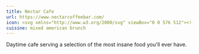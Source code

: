 ```yaml
---
title: Nectar Cafe
url: https://www.nectarcoffeebar.com/
icon: <svg xmlns="http://www.w3.org/2000/svg" viewBox="0 0 576 512"><!--! Font Awesome Pro 6.1.1 by @fontawesome - https://fontawesome.com License - https://fontawesome.com/license (Commercial License) Copyright 2022 Fonticons, Inc. --><path d="M208 72C208 58.75 218.7 48 232 48H248C261.3 48 272 58.75 272 72C272 85.25 261.3 96 248 96H232C218.7 96 208 85.25 208 72zM208 152C208 138.7 218.7 128 232 128H248C261.3 128 272 138.7 272 152C272 165.3 261.3 176 248 176H232C218.7 176 208 165.3 208 152zM16 232C16 218.7 26.75 208 40 208H56C69.25 208 80 218.7 80 232C80 245.3 69.25 256 56 256H40C26.75 256 16 245.3 16 232zM532.6 288C547.7 288 560 300.3 560 315.4C560 388.3 512.6 450.2 446.9 471.8C447.6 474.4 448 477.2 448 480C448 497.7 433.7 512 416 512H160C142.3 512 128 497.7 128 480C128 477.2 128.4 474.4 129.1 471.8C63.4 450.2 16 388.3 16 315.4C16 300.3 28.28 288 43.43 288H532.6zM248 208C261.3 208 272 218.7 272 232C272 245.3 261.3 256 248 256H232C218.7 256 208 245.3 208 232C208 218.7 218.7 208 232 208H248zM152 208C165.3 208 176 218.7 176 232C176 245.3 165.3 256 152 256H136C122.7 256 112 245.3 112 232C112 218.7 122.7 208 136 208H152zM112 152C112 138.7 122.7 128 136 128H152C165.3 128 176 138.7 176 152C176 165.3 165.3 176 152 176H136C122.7 176 112 165.3 112 152zM344 208C357.3 208 368 218.7 368 232C368 245.3 357.3 256 344 256H328C314.7 256 304 245.3 304 232C304 218.7 314.7 208 328 208H344zM304 152C304 138.7 314.7 128 328 128H344C357.3 128 368 138.7 368 152C368 165.3 357.3 176 344 176H328C314.7 176 304 165.3 304 152zM440 208C453.3 208 464 218.7 464 232C464 245.3 453.3 256 440 256H424C410.7 256 400 245.3 400 232C400 218.7 410.7 208 424 208H440zM400 152C400 138.7 410.7 128 424 128H440C453.3 128 464 138.7 464 152C464 165.3 453.3 176 440 176H424C410.7 176 400 165.3 400 152zM536 208C549.3 208 560 218.7 560 232C560 245.3 549.3 256 536 256H520C506.7 256 496 245.3 496 232C496 218.7 506.7 208 520 208H536zM344 48C357.3 48 368 58.75 368 72C368 85.25 357.3 96 344 96H328C314.7 96 304 85.25 304 72C304 58.75 314.7 48 328 48H344z"/></svg>
cuisine: mixed american brunch
---
```

Daytime cafe serving a selection of the most insane food you'll ever have.